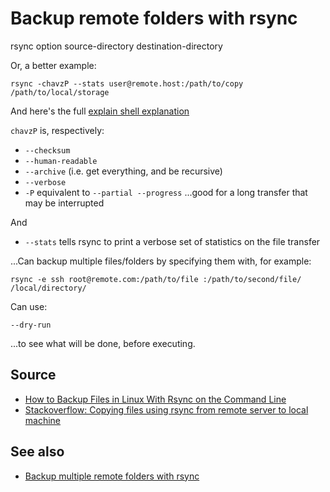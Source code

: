 ﻿# Backup remote folders with rsync

  rsync option source-directory destination-directory

Or, a better example:

	rsync -chavzP --stats user@remote.host:/path/to/copy /path/to/local/storage

And here's the full [explain shell explanation](https://explainshell.com/explain?cmd=rsync+-chavzP+--stats+user%40remote.host%3A%2Fpath%2Fto%2Fcopy+%2Fpath%2Fto%2Flocal%2Fstorage)

`chavzP` is, respectively:

- `--checksum`
- `--human-readable`
- `--archive` (i.e. get everything, and be recursive)
- `--verbose`
- `-P` equivalent to `--partial --progress` ...good for a long transfer that may be interrupted

And

- `--stats` tells  rsync to print a verbose set of statistics on the file transfer

...Can backup multiple files/folders by specifying them with, for example:

	rsync -e ssh root@remote.com:/path/to/file :/path/to/second/file/ /local/directory/

Can use:

	--dry-run

...to see what will be done, before executing.

## Source

- [How to Backup Files in Linux With Rsync on the Command Line](https://www.linux.com/learn/how-backup-files-linux-rsync-command-line)
- [Stackoverflow: Copying files using rsync from remote server to local machine](https://stackoverflow.com/questions/9090817/copying-files-using-rsync-from-remote-server-to-local-machine)

## See also

- [Backup multiple remote folders with rsync](backup_multiple_remote_folders_with_rsync.md)